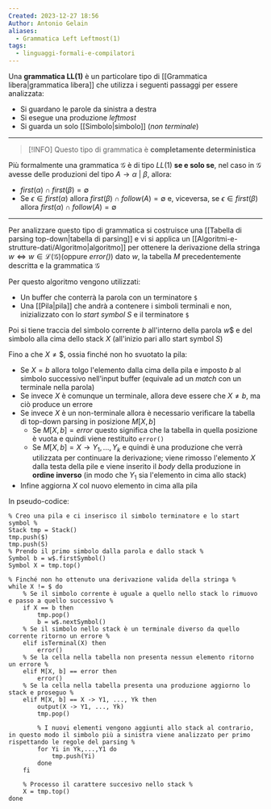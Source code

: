 ```yaml
---
Created: 2023-12-27 18:56
Author: Antonio Gelain
aliases:
  - Grammatica Left Leftmost(1)
tags:
  - linguaggi-formali-e-compilatori
---
```


Una **grammatica LL(1)** è un particolare tipo di [[Grammatica libera|grammatica libera]] che utilizza i seguenti passaggi per essere analizzata:
- Si guardano le parole da sinistra a destra
- Si esegue una produzione *leftmost*
- Si guarda un solo [[Simbolo|simbolo]] (*non terminale*)

---

> [!INFO] Questo tipo di grammatica è **completamente deterministica**

Più formalmente una grammatica $\mathcal{G}$ è di tipo $LL(1)$ **se e solo se**, nel caso in $\mathcal{G}$ avesse delle produzioni del tipo $A \rightarrow \alpha\ |\ \beta$, allora:
- $first(\alpha) \cap first(\beta) = \emptyset$
- Se $\epsilon \in first(\alpha)$ allora $first(\beta) \cap follow(A) = \emptyset$ e, viceversa, se $\epsilon \in first(\beta)$ allora $first(\alpha) \cap follow(A) = \emptyset$

---

Per analizzare questo tipo di grammatica si costruisce una [[Tabella di parsing top-down|tabella di parsing]] e vi si applica un [[Algoritmi-e-strutture-dati/Algoritmo|algoritmo]] per ottenere la derivazione della stringa $w \iff w \in \mathcal{L(G)}$(oppure *error()*) dato $w$, la tabella $M$ precedentemente descritta e la grammatica $\mathcal{G}$

Per questo algoritmo vengono utilizzati:
- Un buffer che conterrà la parola con un terminatore `$`
- Una [[Pila|pila]] che andrà a contenere i simboli terminali e non, inizializzato con lo *start symbol* $S$ e il terminatore `$`

Poi si tiene traccia del simbolo corrente $b$ all'interno della parola $w\$$ e del simbolo alla cima dello stack $X$ (all'inizio pari allo start symbol $S$)

Fino a che $X \ne \$$, ossia finché non ho svuotato la pila:
- Se $X = b$ allora tolgo l'elemento dalla cima della pila e imposto $b$ al simbolo successivo nell'input buffer (equivale ad un *match* con un terminale nella parola)
- Se invece $X$ è comunque un terminale, allora deve essere che $X \ne b$, ma ciò produce un errore
- Se invece $X$ è un non-terminale allora è necessario verificare la tabella di top-down parsing in posizione $M[X, b]$
    - Se $M[X, b] = error$ questo significa che la tabella in quella posizione è vuota e quindi viene restituito `error()`
    - Se $M[X, b] = X \rightarrow Y_{1}, ..., Y_{k}$ e quindi è una produzione che verrà utilizzata per continuare la derivazione; viene rimosso l'elemento $X$ dalla testa della pile e viene inserito il *body* della produzione in **ordine inverso** (in modo che $Y_{1}$ sia l'elemento in cima allo stack)
- Infine aggiorna $X$ col nuovo elemento in cima alla pila

In pseudo-codice:
```
% Creo una pila e ci inserisco il simbolo terminatore e lo start symbol %
Stack tmp = Stack()
tmp.push($)
tmp.push(S)
% Prendo il primo simbolo dalla parola e dallo stack %
Symbol b = w$.firstSymbol()
Symbol X = tmp.top()

% Finché non ho ottenuto una derivazione valida della stringa %
while X != $ do
    % Se il simbolo corrente è uguale a quello nello stack lo rimuovo e passo a quello successivo %
    if X == b then
        tmp.pop()
        b = w$.nextSymbol()
    % Se il simbolo nello stack è un terminale diverso da quello corrente ritorno un errore %
    elif isTerminal(X) then
        error()
    % Se la cella nella tabella non presenta nessun elemento ritorno un errore %
    elif M[X, b] == error then
        error()
    % Se la cella nella tabella presenta una produzione aggiorno lo stack e proseguo %
    elif M[X, b] == X -> Y1, ..., Yk then
        output(X -> Y1, ..., Yk)
        tmp.pop()
        
        % I nuovi elementi vengono aggiunti allo stack al contrario, in questo modo il simbolo più a sinistra viene analizzato per primo rispettando le regole del parsing %
        for Yi in Yk,...,Y1 do
            tmp.push(Yi)
        done
    fi

    % Processo il carattere succesivo nello stack %
    X = tmp.top()
done
```
